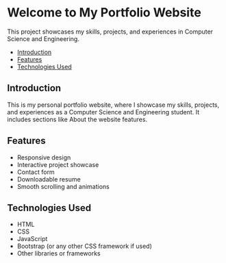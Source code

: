 <h1>Welcome to My Portfolio Website</h1>
<p>This project showcases my skills, projects, and experiences in Computer Science and Engineering.</p>
<ul>
  <li><a href="#introduction">Introduction</a></li>
  <li><a href="#features">Features</a></li>
  <li><a href="#technologies-used">Technologies Used</a></li>
 </ul>
 
 <h2>Introduction</h2>
 <p>This is my personal portfolio website, where I showcase my skills, projects, and experiences as a Computer Science and Engineering student. It includes sections like About the website features.</p>

 <h2>Features</h2>
 <ul>
   <li>Responsive design</li>
   <li>Interactive project showcase</li>
   <li>Contact form</li>
   <li>Downloadable resume</li>
   <li>Smooth scrolling and animations</li>
 </ul>
 
 <h2>Technologies Used</h2>
 <ul>
   <li>HTML</li>
   <li>CSS</li>
   <li>JavaScript</li>
   <li>Bootstrap (or any other CSS framework if used)</li>
   <li>Other libraries or frameworks</li>
  </ul>
